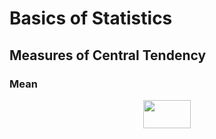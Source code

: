 # Basics of Statistics

## Measures of Central Tendency

### Mean
<p align="center"><img src="/tex/8eb4f325354f7992693fae82b7cd5c8a.svg?invert_in_darkmode&sanitize=true" align=middle width=75.27914129999999pt height=44.89738935pt/></p>

